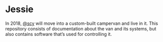 # Jessie

In 2018, [@scy](https://github.com/scy) will move into a custom-built campervan and live in it. This repository consists of documentation about the van and its systems, but also contains software that’s used for controlling it.
